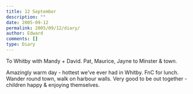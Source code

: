 ```yaml
---
title: 12 September
description: ""
date: 2005-09-12
permalink: 2005/09/12/diary/
author: Edward
comments: []
type: Diary
---
```


To Whitby with Mandy + David. Pat, Maurice, Jayne to Minster & town.

Amazingly warm day - hottest we've ever had in Whitby. FnC for lunch. Wander round town, walk on harbour walls. Very good to be out together - children happy & enjoying themselves.
